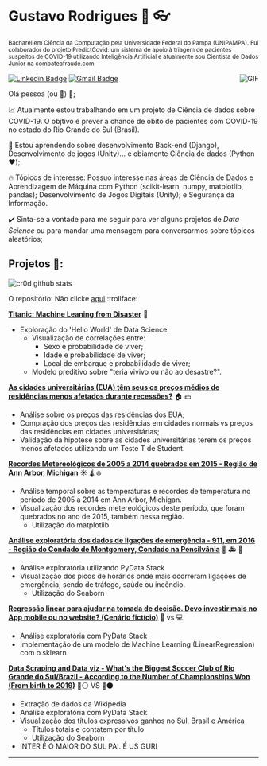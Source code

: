 
# Gustavo Rodrigues :man: :eyeglasses:
<sub> Bacharel em Ciência da Computação pela Universidade Federal do Pampa (UNIPAMPA). Fui colaborador do projeto PredictCovid: um sistema de apoio à triagem de pacientes suspeitos de COVID-19 utilizando Inteligência Artificial e atualmente sou Cientista de Dados Junior na combateafraude.com </sub>

<img align="right" alt="GIF" src="https://2.bp.blogspot.com/-ZCnG08W6zSY/W-qgJ-XKRYI/AAAAAAAALdY/pgbhuYEFAVo37cOBZPkX98K0j9bzeO0hACLcBGAs/s400/plot_surface_animation_funcanimation_r.gif" />


[![Linkedin Badge](https://img.shields.io/badge/-gustavorodrigues-blue?style=flat-square&logo=Linkedin&logoColor=white&link=https://www.linkedin.com/in/gustavo-rodrigues-959291110/)](https://www.linkedin.com/in/gustavo-rodrigues-959291110/)
[![Gmail Badge](https://img.shields.io/badge/-gustavocrod.work@gmail.com-c14438?style=flat-square&logo=Gmail&logoColor=white&link=mailto:gustavocrod.work@gmail.com)](mailto:gustavocrod.work@gmail.com)

Olá pessoa (ou :robot:) :wave:;

:chart_with_upwards_trend: Atualmente estou trabalhando em um projeto de Ciência de dados sobre COVID-19. O objtivo é prever a chance de óbito de pacientes com COVID-19 no estado do Rio Grande do Sul (Brasil).

:seedling: Estou aprendendo sobre desenvolvimento Back-end (Django), Desenvolvimento de jogos (Unity)... e obiamente Ciência de dados (Python :heart:);

:fire: Tópicos de interesse: Possuo interesse nas áreas de Ciência de Dados e Aprendizagem de Máquina com Python (scikit-learn, numpy, matplotlib, pandas); Desenvolvimento de Jogos Digitais (Unity); e Segurança da Informação.

:heavy_check_mark: Sinta-se a vontade para me seguir para ver alguns projetos de *Data Science* ou para mandar uma mensagem para conversarmos sobre tópicos aleatórios;

## Projetos :file_folder::

![cr0d github stats](https://github-readme-stats.vercel.app/api?username=gustavocrod&show_icons=true&theme=synthwave)

O repositório: Não clicke [aqui](https://github.com/gustavocrod/Data-Science) :trollface:

**[Titanic: Machine Leaning from Disaster](https://github.com/gustavocrod/Data-Science/blob/master/Titanic/Titanic.ipynb)** :ship:

- Exploração do 'Hello World' de Data Science:
  - Visualização de correlações entre: 
    * Sexo e probabilidade de viver;
    * Idade e probabilidade de viver;
    * Local de embarque e probabilidade de viver;
  - Modelo preditivo sobre "teria vivivo ou não ao desastre?".


**[As cidades universitárias (EUA) têm seus os preços médios de residências menos afetados durante recessões?](https://github.com/gustavocrod/Data-Science/blob/master/Housing%20Price/assignment4.ipynb)** :house: :dollar:

- Análise sobre os preços das residências dos EUA;
- Compração dos preços das residências em cidades normais vs preços das residências em cidades universitárias;
- Validação da hipotese sobre as cidades universitárias terem os preços menos afetados utilizando um Teste T de Student.


**[Recordes Metereológicos de 2005 a 2014 quebrados em 2015 - Região de Ann Arbor, Michigan](https://github.com/gustavocrod/Data-Science/blob/master/Meteorology/Assignment2.ipynb)** :sunny: :thermometer: :snowflake:

- Análise temporal sobre as temperaturas e recordes de temperatura no período de 2005 a 2014 em Ann Arbor, Michigan.
- Visualização dos recordes metereológicos deste período, que foram quebrados no ano de 2015, também nessa região. 
  - Utilização do matplotlib


**[Análise exploratória dos dados de ligações de emergência - 911, em 2016 - Região do Condado de Montgomery, Condado na Pensilvânia](https://github.com/gustavocrod/Data-Science/blob/master/Calls%20911/chama%20a%20pulica.ipynb)** :police_car: :ambulance: :fire_engine:

- Análise exploratória utilizando PyData Stack
- Visualização dos picos de horários onde mais ocorreram ligações de emergência, sendo de tráfego, saúde ou incêndio.
  - Utilização do Seaborn


**[Regressão linear para ajudar na tomada de decisão. Devo investir mais no App mobile ou no website? (Cenário fictício)](https://github.com/gustavocrod/Data-Science/blob/master/App%20or%20site%20-%20Linear%20Regressions/reg_linear.ipynb)** :iphone: vs :computer:

- Análise exploratória com PyData Stack
- Implementação de um modelo de Machine Learning (LinearRegression) com o sklearn


**[Data Scraping and Data viz - What's the Biggest Soccer Club of Rio Grande do Sul/Brazil - According to the Number of Championships Won (From birth to 2019)](https://github.com/gustavocrod/Data-Science/blob/master/Maior%20do%20Sul/biggest_team.ipynb)** :red_circle::white_circle: VS :large_blue_circle::black_circle:

- Extração de dados da Wikipedia
- Análise exploratória com PyData Stack
- Visualização dos títulos expressivos ganhos no Sul, Brasil e América
  - Títulos totais e contatem por título
  - Utilização do Seaborn
- INTER É O MAIOR DO SUL PAI. É US GURI

---
